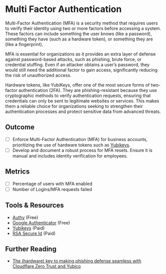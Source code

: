 # Multi Factor Authentication

Multi-Factor Authentication (MFA) is a security method that requires users to verify their identity using two or more factors before accessing a system. These factors can include something the user knows (like a password), something they have (such as a hardware token), or something they are (like a fingerprint).

MFA is essential for organizations as it provides an extra layer of defense against password-based attacks, such as phishing, brute force, or credential stuffing. Even if an attacker obtains a user’s password, they would still need the additional factor to gain access, significantly reducing the risk of unauthorized access.

Hardware tokens, like YubiKeys, offer one of the most secure forms of two-factor authentication (2FA). They are phishing-resistant because they use cryptographic methods to verify authentication requests, ensuring that credentials can only be sent to legitimate websites or services. This makes them a reliable choice for organizations seeking to strengthen their authentication processes and protect sensitive data from advanced threats.

## Outcome

- [ ] Enforce Multi-Factor Authentication (MFA) for business accounts, prioritizing the use of hardware tokens such as [Yubikeys](https://www.yubico.com/).
- [ ] Develop and document a robust process for MFA resets. Ensure it is manual and includes identity verification for employees.

## Metrics

- [ ] Percentage of users with MFA enabled
- [ ] Number of Logins/MFA requests failed

## Tools & Resources

- [Authy](https://authy.com/) (Free)
- [Google Authenticator](https://support.google.com/accounts/answer/1066447?hl=en&co=GENIE.Platform%3DAndroid) (Free)
- [Yubikeys](https://www.yubico.com/) (Paid)
- [RSA Secure Id](https://www.rsa.com/products/securid/) (Paid)

## Further Reading

- [The (hardware) key to making phishing defense seamless with Cloudflare Zero Trust and Yubico](https://blog.cloudflare.com/making-phishing-defense-seamless-cloudflare-yubico/)
